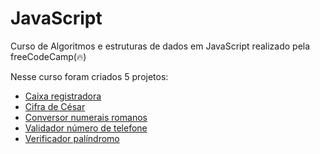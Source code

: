 # JavaScript 
 
 Curso de Algoritmos e estruturas de dados em JavaScript realizado pela freeCodeCamp(🔥)
 
 Nesse curso foram criados 5 projetos:
 
 - [Caixa registradora](https://github.com/duduuwz/JavaScript/blob/main/caixa-registradora.js)
 - [Cifra de César](https://github.com/duduuwz/JavaScript/blob/main/cifra-de-cesar.js)
 - [Conversor numerais romanos](https://github.com/duduuwz/JavaScript/blob/main/conversor-numerais-romanos.js)
 - [Validador número de telefone](https://github.com/duduuwz/JavaScript/blob/main/validador-numero-telefone.js)
 - [Verificador palíndromo](https://github.com/duduuwz/JavaScript/blob/main/verificador-palindromo.js)
